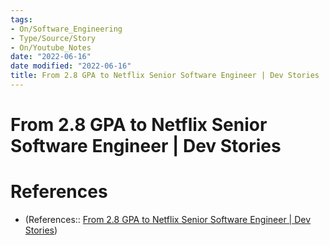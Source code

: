 ```yaml
---
tags:
- On/Software_Engineering
- Type/Source/Story
- On/Youtube_Notes
date: "2022-06-16"
date modified: "2022-06-16"
title: From 2.8 GPA to Netflix Senior Software Engineer | Dev Stories
---
```


# From 2.8 GPA to Netflix Senior Software Engineer | Dev Stories

# References
- (References:: [From 2.8 GPA to Netflix Senior Software Engineer | Dev Stories](https://youtu.be/CNPbkzALvKs))
